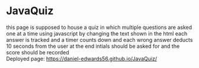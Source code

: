 # JavaQuiz

this page is supposed to house a quiz in which multiple questions are asked one at a time using javascript by changing the text shown in the html each answer is tracked and a timer counts down and each wrong answer deducts 10 seconds from the user at the end intials should be asked for and the score should be recorded
<br>
Deployed page: https://daniel-edwards56.github.io/JavaQuiz/
